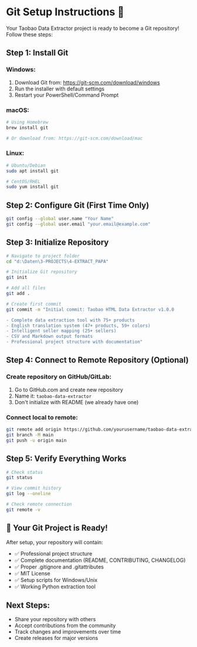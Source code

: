 # Git Setup Instructions 🔧

Your Taobao Data Extractor project is ready to become a Git repository! Follow these steps:

## Step 1: Install Git

### Windows:
1. Download Git from: https://git-scm.com/download/windows
2. Run the installer with default settings
3. Restart your PowerShell/Command Prompt

### macOS:
```bash
# Using Homebrew
brew install git

# Or download from: https://git-scm.com/download/mac
```

### Linux:
```bash
# Ubuntu/Debian
sudo apt install git

# CentOS/RHEL
sudo yum install git
```

## Step 2: Configure Git (First Time Only)

```bash
git config --global user.name "Your Name"
git config --global user.email "your.email@example.com"
```

## Step 3: Initialize Repository

```bash
# Navigate to project folder
cd "d:\Daten\3-PROJECTS\4-EXTRACT_PAPA"

# Initialize Git repository
git init

# Add all files
git add .

# Create first commit
git commit -m "Initial commit: Taobao HTML Data Extractor v1.0.0

- Complete data extraction tool with 75+ products
- English translation system (47+ products, 59+ colors)  
- Intelligent seller mapping (25+ sellers)
- CSV and Markdown output formats
- Professional project structure with documentation"
```

## Step 4: Connect to Remote Repository (Optional)

### Create repository on GitHub/GitLab:
1. Go to GitHub.com and create new repository
2. Name it: `taobao-data-extractor`
3. Don't initialize with README (we already have one)

### Connect local to remote:
```bash
git remote add origin https://github.com/yourusername/taobao-data-extractor.git
git branch -M main
git push -u origin main
```

## Step 5: Verify Everything Works

```bash
# Check status
git status

# View commit history  
git log --oneline

# Check remote connection
git remote -v
```

## 🎉 Your Git Project is Ready!

After setup, your repository will contain:
- ✅ Professional project structure
- ✅ Complete documentation (README, CONTRIBUTING, CHANGELOG)
- ✅ Proper .gitignore and .gitattributes
- ✅ MIT License
- ✅ Setup scripts for Windows/Unix
- ✅ Working Python extraction tool

## Next Steps:
- Share your repository with others
- Accept contributions from the community
- Track changes and improvements over time
- Create releases for major versions